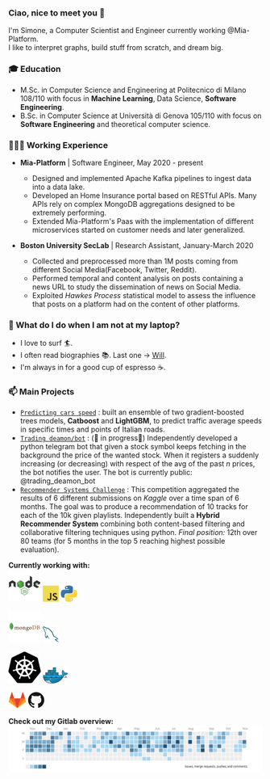 ### Ciao, nice to meet you 👋

I'm Simone, a Computer Scientist and Engineer currently working @Mia-Platform.   
I like to interpret graphs, build stuff from scratch, and dream big.

### 🎓 Education
* M.Sc. in Computer Science and Engineering at Politecnico di Milano 108/110 with focus in **Machine Learning**, Data Science, **Software Engineering**.
* B.Sc. in Computer Science at Università di Genova 105/110 with focus on **Software Engineering** and theoretical computer science.

### 👨🏽‍💻 Working Experience
* **Mia-Platform** | Software Engineer, May 2020 - present
  * Designed and implemented Apache Kafka pipelines to ingest data into a data lake.
  * Developed an Home Insurance portal based on RESTful APIs. Many APIs rely on complex MongoDB aggregations designed to be extremely performing.
  * Extended Mia-Platform's Paas with the implementation of different microservices started on customer needs and later generalized.

* **Boston University SecLab** | Research Assistant, January-March 2020
  * Collected and preprocessed more than 1M posts coming from different Social Media(Facebook, Twitter, Reddit).
  * Performed temporal and content analysis on posts containing a news URL to study the dissemination of news on Social Media.
  * Exploited *Hawkes Process* statistical model to assess the influence that posts on a platform had on the content of other platforms.

### 🤔 What do I do when I am not at my laptop?
  - I love to surf 🏄.
  - I often read biographies 📚. Last one -> [Will](https://www.amazon.it/Smith-W-Will/dp/1529124158).
  - I'm always in for a good cup of espresso ☕.



### 📫 Main Projects
* [`Predicting cars speed`](https://github.com/simo955/Predicting_cars_speed) : built an ensemble of two gradient-boosted trees models, **Catboost** and **LightGBM**, to predict traffic average speeds in specific times and points of Italian roads.
* [`Trading deamon/bot`](https://github.com/simo955/traiding_deamon) : (🚨 in progress🚨)     Independently developed a python telegram bot that given a stock symbol keeps fetching in the background the price of the wanted stock. When it registers a suddenly increasing (or decreasing) with respect of the avg of the past *n* prices, the bot notifies the user. The bot is currently public: @trading\_deamon\_bot
* [`Recommender Systems Challenge`](https://github.com/simo955/RecSys_2018) : This competition aggregated the results of 6 different submissions on *Kaggle* over a time span of 6 months.
The goal was to produce a recommendation of 10 tracks for each of the 10k given playlists. 
Independently built a **Hybrid Recommender System** combining both content-based filtering and collaborative filtering techniques using python. *Final position:* 12th over 80 teams (for 5 months in the top 5 reaching highest possible evaluation).
	



**Currently working with:**   
<a href="https://nodejs.org/" title="Node"><img src="icons/node.png" /></a>
<a href="https://en.wikipedia.org/wiki/JavaScript" title="JavaScript"><img src="icons/javascript.png" /></a>
<a href="https://www.python.org/" title="Python"><img src="icons/python.png" /></a>

<a href="https://www.mongodb.com/" title="Mongodb"><img src="icons/mongodb.png" /></a>
<a href="https://www.mysql.com/" title="MySQL"><img src="icons/mysql.png" /></a>

<a href="https://kubernetes.io/" title="Kubernetes"><img src="icons/kubernetes.png" /></a>
<a href="https://www.docker.com/" title="Docker"><img src="icons/docker.png" /></a>

<a href="https://gitlab.com/" title="GitLab"><img src="icons/gitlab.png" /></a>
<a href="https://github.com/" title="GitHub"><img src="icons/github.png" /></a>

**Check out my Gitlab overview:**   
<a href="" title="GitLabStats"><img src="images/gitLabStats.png" /></a>


<!--
**simo955/simo955** is a ✨ _special_ ✨ repository because its `README.md` (this file) appears on your GitHub profile.

Here are some ideas to get you started:

-  I’m currently working on ...
- 🌱 I’m currently learning ...
- 👯 I’m looking to collaborate on ...
-  I’m looking for help with ...
- 💬 Ask me about ...
- 📫 How to reach me: ...
-  Pronouns: ...
- ⚡ Fun fact: ...
-->
